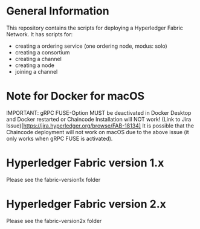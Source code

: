 # General Information

This repository contains the scripts for deploying a Hyperledger Fabric Network. It has scripts for: 
- creating a ordering service (one ordering node, modus: solo)
- creating a consortium 
- creating a channel
- creating a node
- joining a channel

# Note for Docker for macOS
IMPORTANT: gRPC FUSE-Option MUST be deactivated in Docker Desktop and Docker restarted or Chaincode Installation will NOT work!
(Link to Jira Issue)[https://jira.hyperledger.org/browse/FAB-18134]
It is possible that the Chaincode deployment will not work on macOS due to the above issue (it only works when gRPC FUSE is activated).

# Hyperledger Fabric version 1.x
Please see the fabric-version1x folder 

# Hyperledger Fabric version 2.x
Please see the fabric-version2x folder
